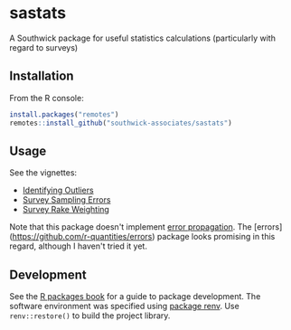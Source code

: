 
# sastats

A Southwick package for useful statistics calculations (particularly with regard to surveys)

## Installation

From the R console:

```r
install.packages("remotes")
remotes::install_github("southwick-associates/sastats")
```

## Usage

See the vignettes:

- [Identifying Outliers](github-vignettes/outliers.md)
- [Survey Sampling Errors](github-vignettes/errors.md)
- [Survey Rake Weighting](github-vignettes/weight.md)

Note that this package doesn't implement [error propagation](https://en.wikipedia.org/wiki/Propagation_of_uncertainty). The [errors] (https://github.com/r-quantities/errors) package looks promising in this regard, although I haven't tried it yet.

## Development

See the [R packages book](http://r-pkgs.had.co.nz/) for a guide to package development. The software environment was specified using [package renv](https://rstudio.github.io/renv/index.html). Use `renv::restore()` to build the project library.
